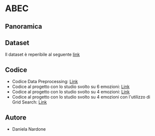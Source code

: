 # ABEC
## Panoramica

## Dataset
Il dataset è reperibile al seguente [link](https://www.kaggle.com/datasets/ejlok1/cremad)
## Codice
- Codice Data Preprocessing: [Link](https://github.com/DaniNar2/ABEC/blob/main/Data_Preprocessing.ipynb)
- Codice al progetto con lo studio svolto su 6 emozioni: [Link](https://github.com/DaniNar2/ABEC/blob/main/Project_6emotions.ipynb)
- Codice al progetto con lo studio svolto su 4 emozioni: [Link](https://github.com/DaniNar2/ABEC/blob/main/Project_4emotions.ipynb)
- Codice al progetto con lo studio svolto su 4 emozioni con l'utilizzo di Grid Search: [Link]()
## Autore
- Daniela Nardone
